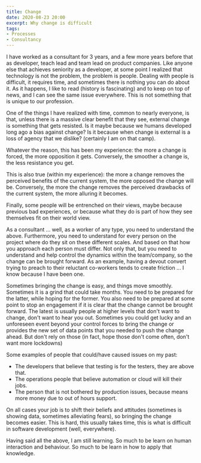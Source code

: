 ```yaml
---
title: Change
date: 2020-08-23 20:00
excerpt: Why change is difficult
tags:
- Processes
- Consultancy
---
```


I have worked as a consultant for 3 years, and a few more years before that as developer, teach lead and team lead on product companies. Like anyone else that achieves seniority as a developer, at some point I realized that technology is not the problem, the problem is people. Dealing with people is difficult, it requires time, and sometimes there is nothing you can do about it. As it happens, I like to read (history is fascinating)  and to keep on top of news, and I can see the same issue everywhere. This is not something that is unique to our profession.

One of the things I have realized with time, common to nearly everyone, is that, unless there is a massive clear benefit that they see, external change is something that gets resisted. Is it maybe because we humans developed long ago a bias against change? Is it because when change is external is a loss of agency that we dislike? (certainly I am on that camp).

Whatever the reason, this has been my experience: the more a change is forced, the more opposition it gets. Conversely, the smoother a change is, the less resistance you get.

This is also true (within my experience): the more a change removes the perceived benefits of the current system, the more opposed the change will be. Conversely, the more the change removes the perceived drawbacks of the current system, the more alluring it becomes.

Finally, some people will be entrenched on their views, maybe because previous bad experiences, or because what they do is part of how they see themselves fit on their world view.

As a consultant ... well, as a worker of any type, you need to understand the above. Furthermore, you need to understand for every person on the project where do they sit on these different scales. And based on that how you approach each person must differ. Not only that, but you need to understand and help control the dynamics within the team/company, so the change can be brought forward. As an example, having a devout convert trying to preach to their reluctant co-workers tends to create friction ... I know because I have been one.

Sometimes bringing the change is easy, and things move smoothly. Sometimes it is a grind that could take months. You need to be prepared for the latter, while hoping for the former. You also need to be prepared at some point to stop an engagement if it is clear that the change cannot be brought forward. The latest is usually people at higher levels that don't want to change, don't want to hear you out. Sometimes you could get lucky and an unforeseen event beyond your control forces to bring the change or provides the new set of data points that you needed to push the change ahead. But don't rely on those (in fact, hope those don't come often, don't want more lockdowns)

Some examples of people that could/have caused issues on my past:
- The developers that believe that testing is for the testers, they are above that.
- The operations people that believe automation or cloud will kill their jobs.
- The person that is not bothered by production issues, because means more money due to out of hours support.

On all cases your job is to shift their beliefs and attitudes (sometimes is showing data, sometimes alleviating fears), so bringing the change becomes easier. This is hard, this usually takes time, this is what is difficult in software development (well, everywhere).

Having said all the above, I am still learning. So much to be learn on human interaction and behaviour. So much to be learn in how to apply that knowledge.
